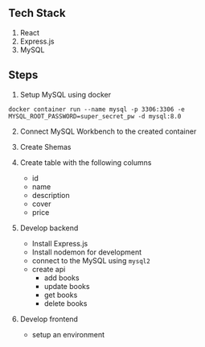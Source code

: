 ## Tech Stack

1. React
2. Express.js
3. MySQL

## Steps

1. Setup MySQL using docker

```
docker container run --name mysql -p 3306:3306 -e MYSQL_ROOT_PASSWORD=super_secret_pw -d mysql:8.0
```

2. Connect MySQL Workbench to the created container

3. Create Shemas

4. Create table with the following columns

   - id
   - name
   - description
   - cover
   - price

5. Develop backend

   - Install Express.js
   - Install nodemon for development
   - connect to the MySQL using `mysql2`
   - create api
     - add books
     - update books
     - get books
     - delete books

6. Develop frontend

   - setup an environment
